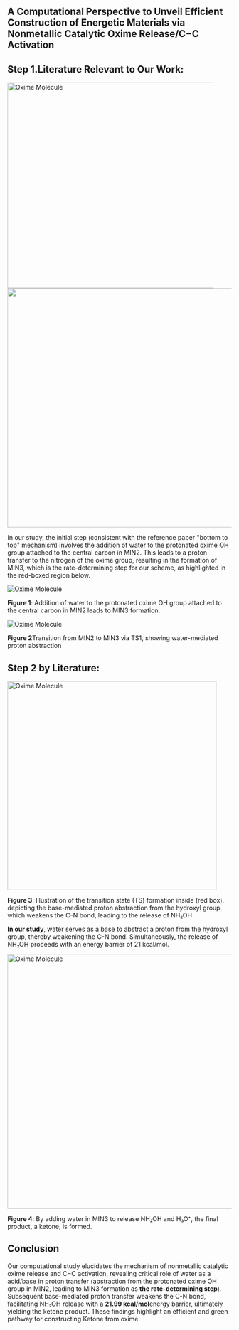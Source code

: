 ## A Computational Perspective to Unveil Efficient Construction of Energetic Materials via Nonmetallic Catalytic Oxime Release/C−C Activation

## Step 1.Literature Relevant to Our Work:

<img src="file:///C:/Users/Ayesha/Desktop/Report/title.png" title="" alt="Oxime Molecule" width="463">

<img src="file:///C:/Users/Ayesha/AppData/Roaming/marktext/images/2025-08-11-00-45-56-image.png" title="" alt="" width="538">

In our study, the initial step (consistent with the reference paper "bottom to top" mechanism) involves the addition of water to the protonated oxime OH group attached to the central carbon in MIN2. This leads to a proton transfer to the nitrogen of the oxime group, resulting in the formation of MIN3, which is the rate-determining step for our scheme, as highlighted in the red-boxed region below.

![Oxime Molecule](file:///C:/Users/Ayesha/Desktop/Report/Picture2.png)

**Figure 1**: Addition of water to the protonated oxime OH group attached to the central carbon in MIN2 leads to MIN3 formation.

![Oxime Molecule](file:///C:/Users/Ayesha/Desktop/Report/Picture3.png)

**Figure 2**Transition from MIN2 to MIN3 via TS1, showing water-mediated proton abstraction

## Step 2 by Literature:

<img title="" src="file:///C:/Users/Ayesha/Desktop/Report/Picture4.png" alt="Oxime Molecule" width="470">

**Figure 3**: Illustration of the transition state (TS) formation inside (red box), depicting the base-mediated proton abstraction from the hydroxyl group, which weakens the C-N bond, leading to the release of NH₂OH.

**In our study**, water serves as a base to abstract a proton from the hydroxyl group, thereby weakening the C-N bond. Simultaneously, the release of NH₂OH proceeds with an energy barrier of 21 kcal/mol.

<img title="" src="file:///C:/Users/Ayesha/Desktop/Report/Picture5.png" alt="Oxime Molecule" width="573">

**Figure 4**: By adding water in MIN3 to release NH₂OH and H₃O⁺, the final product, a ketone, is formed.

## Conclusion

Our computational study elucidates the mechanism of nonmetallic catalytic oxime release and C−C activation, revealing critical role of water as a acid/base in proton transfer (abstraction from the protonated oxime OH group in MIN2, leading to MIN3 formation as **the rate-determining step**). Subsequent base-mediated proton transfer weakens the C-N bond, facilitating NH₂OH release with a **21.99 kcal/mol**energy barrier, ultimately yielding the ketone product. These findings highlight an efficient and green pathway for constructing Ketone from oxime.